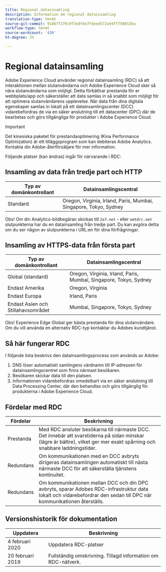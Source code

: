 ```yaml
---
title: Regional datainsamling
description: Information om regional datainsamling
translation-type: tm+mt
source-git-commit: 91867f379c9f3e0f4e7fdeed572a94ff798653ba
workflow-type: tm+mt
source-wordcount: '430'
ht-degree: 2%

---
```



# Regional datainsamling

Adobe Experience Cloud använder regional datainsamling (RDC) så att interaktionen mellan slutanvändarna och Adobe Experience Cloud sker så nära slutanvändarna som möjligt. Detta förbättrar prestanda för er webbplats/app och säkerställer att data samlas in så snabbt som möjligt för att optimera slutanvändarens upplevelse. När data från dina digitala egenskaper samlas in lokalt på ett datainsamlingscenter (DCC) vidarebefordras de via en säker anslutning till ett datacenter (DPC) där de bearbetas och görs tillgängliga för produkter i Adobe Experience Cloud.

>[!IMPORTANT]
>
>Det kinesiska paketet för prestandaoptimering (Kina Performance Optimization) är ett tilläggsprogram som kan debiteras Adobe Analytics. Kontakta din Adobe-återförsäljare för mer information.

Följande platser (kan ändras) ingår för närvarande i RDC:

## Insamling av data från tredje part och HTTP

| Typ av domänkontrollant | Datainsamlingscentral |
|---------------------|-------------------|
| Standard | Oregon, Virginia, Irland, Paris, Mumbai, Singapore, Tokyo, Sydney |

Obs! Om din Analytics-bildbegäran skickas till `2o7.net` - eller `omtdrc.net` slutpunkterna har du en datainsamling från tredje part. Du kan avgöra detta om du ser någon av slutpunkterna i URL:en för dina förfrågningar.

## Insamling av HTTPS-data från första part

| Typ av domänkontrollant | Datainsamlingscentral |
|---------------------|-------------------|
| Global (standard) | Oregon, Virginia, Irland, Paris, Mumbai, Singapore, Tokyo, Sydney |
| Endast Amerika | Oregon, Virginia |
| Endast Europa | Irland, Paris |
| Endast Asien och Stillahavsområdet | Mumbai, Singapore, Tokyo, Sydney |

Obs! Experience Edge Global ger bästa prestanda för dina slutanvändare.  Om du vill använda en alternativ RDC-typ kontaktar du Adobes kundtjänst.

## Så här fungerar RDC

I följande lista beskrivs den datainsamlingsprocess som används av Adobe:

1. DNS löser automatiskt samlingens värdnamn till IP-adressen för datainsamlingscentret som finns närmast besökaren.
1. Besökaren skickar data till den platsen.
1. Informationen vidarebefordras omedelbart via en säker anslutning till Data Processing Center, där den behandlas och görs tillgänglig för produkterna i Adobe Experience Cloud.

## Fördelar med RDC

| Fördelar | Beskrivning |
|---------|-----------|
| Prestanda | Med RDC ansluter besökarna till närmaste DCC. Det innebär att svarstiderna på sidan minskar (lägre är bättre), vilket ger mer exakt spårning och snabbare laddningstider. |
| Redundans | Om kommunikationen med en DCC avbryts dirigeras datainsamlingen automatiskt till nästa närmaste DCC för att säkerställa tjänstens kontinuitet. |
| Redundans | Om kommunikationen mellan DCC och din DPC avbryts, sparar Adobes RDC-infrastruktur data lokalt och vidarebefordrar den sedan till DPC när kommunikationen återställs. |

## Versionshistorik för dokumentation

| Uppdatera | Beskrivning |
|--------|---------|
| 4 februari 2020 | Uppdatera RDC-platser |
| 20 februari 2019 | Fullständig omskrivning. Tillagd information om RDC-nätverk. |
